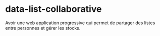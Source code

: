 # data-list-collaborative
Avoir une web application progressive qui permet de partager des listes entre personnes et gérer les stocks. 
